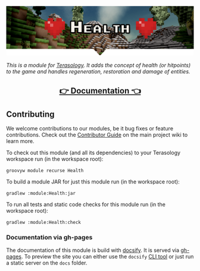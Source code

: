 <div align="center">
<img src="./_media/banner.png">
</div>

_This is a module for [Terasology].
It adds the concept of health (or hitpoints) to the game and handles regeneration, restoration and damage of entities._

<h2 align="center"><a href="https://terasology.github.io/Health">👉 Documentation 👈</a></h2>

## Contributing

We welcome contributions to our modules, be it bug fixes or feature contributions. 
Check out the [Contributor Guide][contributor-guide] on the main project wiki to learn more.

To check out this module (and all its dependencies) to your Terasology workspace run (in the workspace root):

```
groovyw module recurse Health
```

To build a module JAR for just this module run (in the workspace root):

```
gradlew :module:Health:jar
```

To run all tests and static code checks for this module run (in the workspace root):

```
gradlew :module:Health:check
```

### Documentation via gh-pages

The documentation of this module is build with [docsify]. 
It is served via [gh-pages].
To preview the site you can either use the `docsify` [CLI tool](https://github.com/docsifyjs/docsify-cli) or just run a static server on the `docs` folder.

<!-- References -->
[Terasology]: https://github.com/MovingBlocks/Terasology
[gh-pages]: https://pages.github.com/
[docsify]: https://docsify.js.org/#/
[contributor-guide]: https://github.com/MovingBlocks/Terasology/wiki/Contributor-Quick-Start
